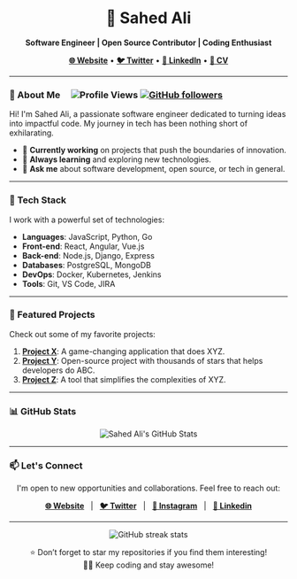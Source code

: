 <h1 align="center">🚀 Sahed Ali</h1>

<p align="center">
  <strong>Software Engineer | Open Source Contributor | Coding Enthusiast</strong>
</p>

<p align="center">
  <a href="https://sahedx.vercel.app"><strong>🌐 Website</strong></a> •
  <a href="https://twitter.com/iam_sahed07"><strong>🐦 Twitter</strong></a> •
  <a href="https://www.linkedin.com/in/iamsahed/"><strong>💼 LinkedIn</strong></a> •
  <a href="https://mega.nz/file/HM9HGBBJ#83d0h2PNx3U6LU0SyW_R2eWpaOaM-zrHb3dRLzOrh1U"><strong>📄 CV</strong></a>
</p>

---

### 👋 About Me &nbsp;&nbsp;&nbsp; ![Profile Views](https://komarev.com/ghpvc/?username=iamsahed07) [![GitHub followers](https://img.shields.io/github/followers/iamsahed07.svg?style=social&label=Follow&maxAge=2592000)](https://github.com/iamsahed07?tab=followers)

Hi! I'm Sahed Ali, a passionate software engineer dedicated to turning ideas into impactful code. My journey in tech has been nothing short of exhilarating.

- 🔭 **Currently working** on projects that push the boundaries of innovation.
- 🌱 **Always learning** and exploring new technologies.
- 💬 **Ask me** about software development, open source, or tech in general.

---

### 🌟 Tech Stack

I work with a powerful set of technologies:

- **Languages**: JavaScript, Python, Go
- **Front-end**: React, Angular, Vue.js
- **Back-end**: Node.js, Django, Express
- **Databases**: PostgreSQL, MongoDB
- **DevOps**: Docker, Kubernetes, Jenkins
- **Tools**: Git, VS Code, JIRA

---

### 🚀 Featured Projects

Check out some of my favorite projects:

1. **[Project X](https://github.com/sahedali/project-x)**: A game-changing application that does XYZ.
2. **[Project Y](https://github.com/sahedali/project-y)**: Open-source project with thousands of stars that helps developers do ABC.
3. **[Project Z](https://github.com/sahedali/project-z)**: A tool that simplifies the complexities of XYZ.

---

### 📊 GitHub Stats

<p align="center">
  <img src="https://github-readme-stats.vercel.app/api?username=iamsahed07&show_icons=true&count_private=true" alt="Sahed Ali's GitHub Stats" />
</p>

---

### 📫 Let's Connect

<p align="center">
  I'm open to new opportunities and collaborations. Feel free to reach out:
</p>

<p align="center">
  <a href="https://sahedx.com"><strong>🌐 Website</strong></a> &nbsp;&nbsp;|&nbsp;&nbsp;
  <a href="https://twitter.com/iam_sahed07"><strong>🐦 Twitter</strong></a> &nbsp;&nbsp;|&nbsp;&nbsp;
  <a href="https://www.instagram.com/iam.sahed/"><strong>📸 Instagram</strong></a> &nbsp;&nbsp;|&nbsp;&nbsp;
  <a href="https://www.linkedin.com/in/iamsahed/"><strong>💼 Linkedin</strong></a>
</p>

---

<p align="center">
  <img src="https://streak-stats.demolab.com/?user=iamsahed07" alt="GitHub streak stats" />
</p>

<p align='center'>
  ⭐️ Don’t forget to star my repositories if you find them interesting!<br>
  👨‍💻 Keep coding and stay awesome!
</p>

